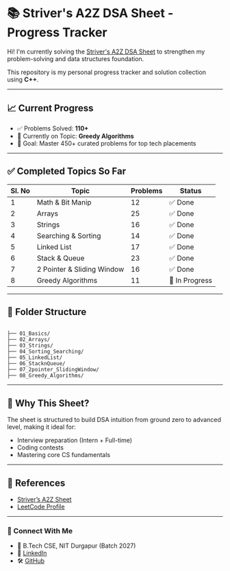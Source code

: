 # 📚 Striver's A2Z DSA Sheet - Progress Tracker

Hi! I'm currently solving the [Striver's A2Z DSA Sheet](https://takeuforward.org/strivers-a2z-dsa-course/strivers-a2z-dsa-course-sheet-2) to strengthen my problem-solving and data structures foundation.

This repository is my personal progress tracker and solution collection using **C++**.

---

## 📈 Current Progress

- ✅ Problems Solved: **110+**
- 🧠 Currently on Topic: **Greedy Algorithms**
- 🎯 Goal: Master 450+ curated problems for top tech placements

---

## ✅ Completed Topics So Far

| Sl. No | Topic                         | Problems | Status         |
|--------|-------------------------------|----------|----------------|
| 1      | Math & Bit Manip              | 12       | ✅ Done         |
| 2      | Arrays                        | 25       | ✅ Done         |
| 3      | Strings                       | 16       | ✅ Done         |
| 4      | Searching & Sorting           | 14       | ✅ Done         |
| 5      | Linked List                   | 17       | ✅ Done         |
| 6      | Stack & Queue                 | 23       | ✅ Done         |
| 7      | 2 Pointer & Sliding Window    | 16       | ✅ Done         |
| 8      | Greedy Algorithms             | 11       | 🔄 In Progress  |

---

## 📂 Folder Structure

```

├── 01_Basics/
├── 02_Arrays/
├── 03_Strings/
├── 04_Sorting_Searching/
├── 05_LinkedList/
├── 06_StacknQueue/
├── 07_2pointer_SlidingWindow/
├── 08_Greedy_Algorithms/
```

---

## 🚀 Why This Sheet?

The sheet is structured to build DSA intuition from ground zero to advanced level, making it ideal for:
- Interview preparation (Intern + Full-time)
- Coding contests
- Mastering core CS fundamentals

---

## 🧾 References

- [Striver’s A2Z Sheet](https://takeuforward.org/interviews/strivers-sde-sheet-top-coding-interview-problems/)
- [LeetCode Profile](https://leetcode.com/u/charrann__/)
  

---

### 💬 Connect With Me

- 📍 B.Tech CSE, NIT Durgapur (Batch 2027)
- 🔗 [LinkedIn](https://linkedin.com/in/saicharannethi93816)
- 🛠️ [GitHub](https://github.com/charrann12)
